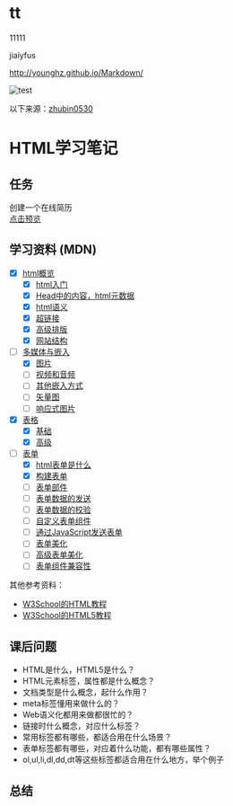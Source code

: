 # tt

11111

jiaiyfus

http://younghz.github.io/Markdown/

![test](https://github.com/juemu65/tt/blob/master/img/xylogo.png)



以下来源：[zhubin0530](https://github.com/zhubin0530/baidu-ife/tree/master/%E9%9B%B6%E5%9F%BA%E7%A1%80%E5%AD%A6%E9%99%A2/day2)
# HTML学习笔记
## 任务
创建一个在线简历  
[点击预览](https://zhubin0530.github.io/baidu-ife/%E9%9B%B6%E5%9F%BA%E7%A1%80%E5%AD%A6%E9%99%A2/day2/)

## 学习资料 (MDN)
- [x] [html概览](https://developer.mozilla.org/zh-CN/docs/Learn/HTML/Introduction_to_HTML)
  - [x] [html入门](https://developer.mozilla.org/zh-CN/docs/Learn/Getting_started_with_the_web/HTML_basics) 
  - [x] [Head中的内容，html元数据](https://developer.mozilla.org/zh-CN/docs/Learn/HTML/Introduction_to_HTML/The_head_metadata_in_HTML)
  - [x] [html语义](https://developer.mozilla.org/zh-CN/docs/Learn/HTML/Introduction_to_HTML/HTML_text_fundamentals)
  - [x] [超链接](https://developer.mozilla.org/zh-CN/docs/Learn/HTML/Introduction_to_HTML/Creating_hyperlinks)
  - [x] [高级排版](https://developer.mozilla.org/zh-CN/docs/Learn/HTML/Introduction_to_HTML/Advanced_text_formatting)
  - [x] [网站结构](https://developer.mozilla.org/zh-CN/docs/learn/HTML/Introduction_to_HTML/%E6%96%87%E4%BB%B6%E5%92%8C%E7%BD%91%E7%AB%99%E7%BB%93%E6%9E%84)
- [ ] [多媒体与嵌入](https://developer.mozilla.org/zh-CN/docs/Learn/HTML/Multimedia_and_embedding)
  - [x] [图片](https://developer.mozilla.org/zh-CN/docs/Learn/HTML/Multimedia_and_embedding/Images_in_HTML)
  - [ ] [视频和音频](https://developer.mozilla.org/zh-CN/docs/Learn/HTML/Multimedia_and_embedding/Video_and_audio_content)
  - [ ] [其他嵌入方式](https://developer.mozilla.org/zh-CN/docs/Learn/HTML/Multimedia_and_embedding/%E5%85%B6%E4%BB%96%E5%B5%8C%E5%85%A5%E6%8A%80%E6%9C%AF)
  - [ ] [矢量图](https://developer.mozilla.org/zh-CN/docs/Learn/HTML/Multimedia_and_embedding/Adding_vector_graphics_to_the_Web)
  - [ ] [响应式图片](https://developer.mozilla.org/zh-CN/docs/Learn/HTML/Multimedia_and_embedding/Responsive_images)
- [x] [表格](https://developer.mozilla.org/zh-CN/docs/Learn/HTML/Tables)
  - [x] [基础](https://developer.mozilla.org/zh-CN/docs/Learn/HTML/Tables/Basics)
  - [x] [高级](https://developer.mozilla.org/zh-CN/docs/Learn/HTML/Tables/Advanced)
- [ ] [表单](https://developer.mozilla.org/zh-CN/docs/Learn/HTML/Forms)
  - [x] [html表单是什么](https://developer.mozilla.org/zh-CN/docs/Learn/HTML/Forms/Your_first_HTML_form)
  - [x] [构建表单](https://developer.mozilla.org/zh-CN/docs/Learn/HTML/Forms/How_to_structure_an_HTML_form)
  - [ ] [表单部件](https://developer.mozilla.org/zh-CN/docs/Learn/HTML/Forms/The_native_form_widgets)
  - [ ] [表单数据的发送](https://developer.mozilla.org/zh-CN/docs/Learn/HTML/Forms/Sending_and_retrieving_form_data)
  - [ ] [表单数据的校验](https://developer.mozilla.org/zh-CN/docs/Learn/HTML/Forms/Data_form_validation)
  - [ ] [自定义表单组件](https://developer.mozilla.org/zh-CN/docs/Learn/HTML/Forms/How_to_build_custom_form_widgets)
  - [ ] [通过JavaScript发送表单](https://developer.mozilla.org/zh-CN/docs/Learn/HTML/Forms/Sending_forms_through_JavaScript)
  - [ ] [表单美化](https://developer.mozilla.org/zh-CN/docs/Learn/HTML/Forms/Styling_HTML_forms)
  - [ ] [高级表单美化](https://developer.mozilla.org/zh-CN/docs/Learn/HTML/Forms/Advanced_styling_for_HTML_forms)
  - [ ] [表单组件兼容性](https://developer.mozilla.org/zh-CN/docs/Learn/HTML/Forms/Property_compatibility_table_for_form_widgets)

其他参考资料：
- [W3School的HTML教程](http://www.w3school.com.cn/html/index.asp)
- [W3School的HTML5教程](http://www.w3school.com.cn/html5/index.asp)

## 课后问题
- HTML是什么，HTML5是什么？
- HTML元素标签，属性都是什么概念？
- 文档类型是什么概念，起什么作用？
- meta标签懂用来做什么的？
- Web语义化都用来做都很忙的？
- 链接时什么概念，对应什么标签？
- 常用标签都有哪些，都适合用在什么场景？
- 表单标签都有哪些，对应着什么功能，都有哪些属性？
- ol,ul,li,dl,dd,dt等这些标签都适合用在什么地方，举个例子

## 总结




